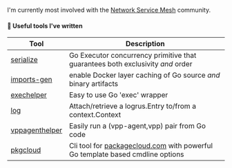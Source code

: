 I'm currently most involved with the [Network Service Mesh](https://networkservicemesh.io/) community.

#### 🔧 Useful tools I've written
| Tool | Description |
|----------------------------------------------------|--------------------------------------------------------------------------------|
|[serialize](https://github.com/edwarnicke/serialize)|Go Executor concurrency primitive that guarantees both exclusivity *and* order |
|[imports-gen](https://github.com/edwarnicke/imports-gen)|enable Docker layer caching of Go source *and* binary artifacts|
|[exechelper](https://github.com/edwarnicke/exechelper) |Easy to use Go 'exec' wrapper| 
|[log](https://github.com/edwarnicke/log) |Attach/retrieve a logrus.Entry to/from a context.Context| 
|[vppagenthelper](https://github.com/edwarnicke/vppagenthelper) |Easily run a (vpp-agent,vpp) pair from Go code|
|[pkgcloud](https://github.com/edwarnicke/pkgcloud) |Cli tool for [packagecloud.com](https://packagecloud.io/) with powerful Go template based cmdline options|



<!-- - [jsonio](https://github.com/edwarnicke/jsonio) - Allows Reading/Writing -->  

<!--
**edwarnicke/edwarnicke** is a ✨ _special_ ✨ repository because its `README.md` (this file) appears on your GitHub profile.

Here are some ideas to get you started:

- 🔭 I’m currently working on ...
- 🌱 I’m currently learning ...
- 👯 I’m looking to collaborate on ...
- 🤔 I’m looking for help with ...
- 💬 Ask me about ...
- 📫 How to reach me: ...
- 😄 Pronouns: ...
- ⚡ Fun fact: ...
-->
